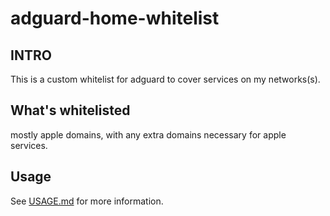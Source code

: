 # adguard-home-whitelist

## INTRO
This is a custom whitelist for adguard to cover services on my networks(s).

## What's whitelisted

mostly apple domains, with any extra domains necessary for apple services.

## Usage

See [USAGE.md](/USAGE.md) for more information.
